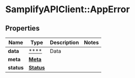 # SamplifyAPIClient::AppError

## Properties
Name | Type | Description | Notes
------------ | ------------- | ------------- | -------------
**data** | [****](.md) | Data | 
**meta** | [**Meta**](Meta.md) |  | 
**status** | [**Status**](Status.md) |  | 


